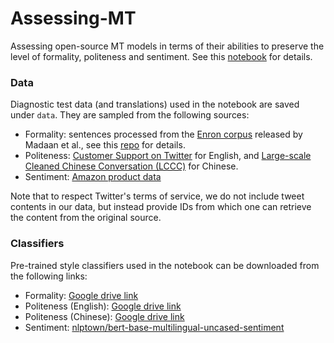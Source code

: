 # Assessing-MT

Assessing open-source MT models in terms of their abilities to preserve the level of formality, politeness and sentiment. See this [notebook](https://github.com/liye/Assessing-MT/blob/main/Assessing_Style_Preservation_with_MT.ipynb) for details. 

### Data

Diagnostic test data (and translations) used in the notebook are saved under `data`. They are sampled from the following sources:

* Formality: sentences processed from the [Enron corpus](https://www.cs.cmu.edu/~./enron/) released by Madaan et al., see this [repo](https://github.com/tag-and-generate/politeness-dataset) for details.  
* Politeness: [Customer Support on Twitter](https://www.kaggle.com/thoughtvector/customer-support-on-twitter) for English, and [Large-scale Cleaned Chinese Conversation (LCCC)](https://github.com/thu-coai/CDial-GPT) for Chinese. 
* Sentiment: [Amazon product data](http://jmcauley.ucsd.edu/data/amazon/)

Note that to respect Twitter's terms of service, we do not include tweet contents in our data, but instead provide IDs from which one can retrieve the content from the original source. 

### Classifiers 

Pre-trained style classifiers used in the notebook can be downloaded from the following links:

* Formality: [Google drive link](https://drive.google.com/drive/folders/1__QdEuOanLqJI2cfpLuTfiPoI_aMFyYe?usp=sharing)
* Politeness (English): [Google drive link](https://drive.google.com/drive/folders/1wgjt48TDN1nXgRLPbKa8_j4zhXM7_RbB?usp=sharing)
* Politeness (Chinese): [Google drive link](https://drive.google.com/drive/folders/1qwJC5tLMmWQLGhc5bQolgYMg-8maP_Ak?usp=sharing)
* Sentiment: [nlptown/bert-base-multilingual-uncased-sentiment](https://huggingface.co/nlptown/bert-base-multilingual-uncased-sentiment)

